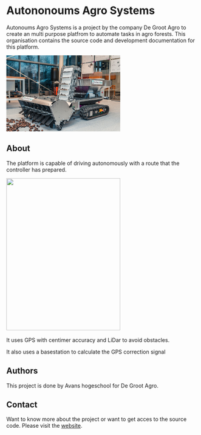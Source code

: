 # Autononoums Agro Systems
Autonoums Agro Systems is a project by the company De Groot Agro to create an multi purpose platfrom to automate tasks in agro forests. This organisation contains the source code and development documentation for this platform.

<img src="araf.jpg"  width="300" height="200">

## About
The platform is capable of driving autonomously with a route that the controller has prepared. 

<img src="puk.jpg"  width="300" height="400">

It uses GPS with centimer accuracy and LiDar to avoid obstacles. 

It also uses a basestation to calculate the GPS correction signal 

## Authors
This project is done by Avans hogeschool for De Groot Agro.
## Contact
Want to know more about the project or want to get acces to the source code. Please visit the [website](https://degrootagro.nl/).
